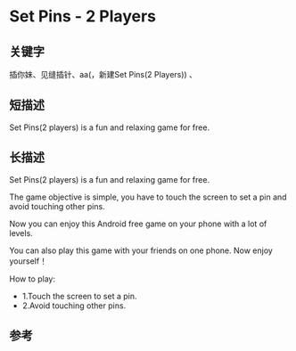 # Set Pins - 2 Players

## 关键字
插你妹、见缝插针、aa(，新建Set Pins(2 Players)) 、

## 短描述
Set Pins(2 players) is a fun and relaxing game for free.

## 长描述
Set Pins(2 players) is a fun and relaxing game for free.

The game objective is simple, you have to touch the screen to set a pin and avoid touching other pins.

Now you can enjoy this Android free game on your phone with a lot of levels.

You can also play this game with your friends on one phone.
Now enjoy yourself！

How to play:

- 1.Touch the screen to set a pin.
- 2.Avoid touching other pins.

## 参考
